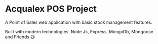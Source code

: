 # Acqualex POS Project

A Point of Sales web application with basic stock management features.

Built with modern technologies: Node Js, Express, MongoDb, Mongoose and Friends 😃
